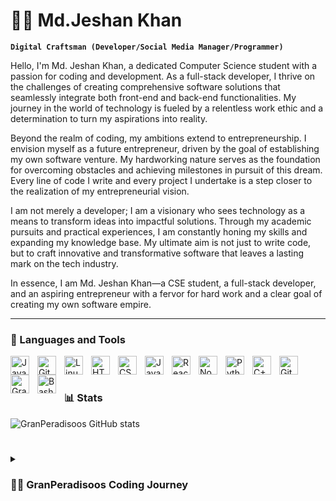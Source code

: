 # 🏄‍♂️ Md.Jeshan Khan 

**`Digital Craftsman (Developer/Social Media Manager/Programmer)`**

Hello, I'm Md. Jeshan Khan, a dedicated Computer Science student with a passion for coding and development. As a full-stack developer, I thrive on the challenges of creating comprehensive software solutions that seamlessly integrate both front-end and back-end functionalities. My journey in the world of technology is fueled by a relentless work ethic and a determination to turn my aspirations into reality.

Beyond the realm of coding, my ambitions extend to entrepreneurship. I envision myself as a future entrepreneur, driven by the goal of establishing my own software venture. My hardworking nature serves as the foundation for overcoming obstacles and achieving milestones in pursuit of this dream. Every line of code I write and every project I undertake is a step closer to the realization of my entrepreneurial vision.

I am not merely a developer; I am a visionary who sees technology as a means to transform ideas into impactful solutions. Through my academic pursuits and practical experiences, I am constantly honing my skills and expanding my knowledge base. My ultimate aim is not just to write code, but to craft innovative and transformative software that leaves a lasting mark on the tech industry.

In essence, I am Md. Jeshan Khan—a CSE student, a full-stack developer, and an aspiring entrepreneur with a fervor for hard work and a clear goal of creating my own software empire.

 

---

### 🧰 Languages and Tools

<img align="left" alt="Java" width="30px" style="padding-right:10px;" src="https://cdn.jsdelivr.net/gh/devicons/devicon/icons/java/java-original.svg"/>
<img align="left" alt="Git" width="30px" style="padding-right:10px;" src="https://cdn.jsdelivr.net/gh/devicons/devicon/icons/git/git-original.svg" />
<img align="left" alt="Linux" width="30px" style="padding-right:10px;" src="https://cdn.jsdelivr.net/gh/devicons/devicon/icons/linux/linux-original.svg" />
<img align="left" alt="HTML" width="30px" style="padding-right:10px;" src="https://cdn.jsdelivr.net/gh/devicons/devicon/icons/html5/html5-plain.svg" />
<img align="left" alt="CSS" width="30px" style="padding-right:10px;" src="https://cdn.jsdelivr.net/gh/devicons/devicon/icons/css3/css3-plain.svg" />
<img align="left" alt="JavaScript" width="30px" style="padding-right:10px;" src="https://cdn.jsdelivr.net/gh/devicons/devicon/icons/javascript/javascript-plain.svg" />
<img align="left" alt="React" width="30px" style="padding-right:10px;" src="https://cdn.jsdelivr.net/gh/devicons/devicon/icons/react/react-original.svg" />
<img align="left" alt="NodeJS" width="30px" style="padding-right:10px;" src="https://cdn.jsdelivr.net/gh/devicons/devicon/icons/nodejs/nodejs-original.svg" />
<img align="left" alt="Python" width="30px" style="padding-right:10px;" src="https://cdn.jsdelivr.net/gh/devicons/devicon/icons/python/python-plain.svg" />
<img align="left" alt="C++" width="30px" style="padding-right:10px;" src="https://cdn.jsdelivr.net/gh/devicons/devicon/icons/cplusplus/cplusplus-line.svg" />
<img align="left" alt="GitHub" width="30px" style="padding-right:10px;" src="https://cdn.jsdelivr.net/gh/devicons/devicon/icons/github/github-original.svg" />
<img align="left" alt="Gradle" width="30px" style="padding-right:10px;" src="https://cdn.jsdelivr.net/gh/devicons/devicon/icons/gradle/gradle-plain.svg" />
<img align="left" alt="Bash" width="30px" style="padding-right:10px;" src="https://cdn.jsdelivr.net/gh/devicons/devicon/icons/bash/bash-original.svg" />
<br />

#

#

### 📊 Stats

![GranPeradisoos GitHub stats](https://github-readme-stats.vercel.app/api?username=GranPeradisoos&show_icons=true&theme=gruvbox)

<!-- ![GitHub Streak](https://streak-stats.demolab.com?user=GranPeradisoos&theme=gruvbox&border_radius=4.5) -->

#

<details>
 <summary><h3>👨‍💻 GranPeradisoos Coding Journey</h3></summary>
   a software engineering coding journey can be an exciting and rewarding experience. Whether you're a beginner or looking to enhance your skills, here's a roadmap to guide you through the various stages of becoming a proficient software engineer:
Stage 1: Getting Started

    Learn the Basics of Programming:
        Choose a beginner-friendly language like Python or JavaScript.
        Understand variables, data types, loops, and basic control flow.

    Explore Fundamental Concepts:
        Learn about data structures (arrays, linked lists, stacks, queues).
        Understand algorithms and basic problem-solving.

    Version Control:
        Familiarize yourself with Git for version control.
        Learn basic Git commands and workflows.

Stage 2: Deepening Your Knowledge

    Advanced Programming Concepts:
        Dive into object-oriented programming (OOP).
        Explore design patterns and principles.

    Database Basics:
        Learn about relational databases (SQL).
        Understand basic database design concepts.

    Web Development:
        Learn HTML, CSS, and JavaScript for front-end development.
        Explore server-side development with frameworks like Flask or Django (Python) or Express (Node.js).

    Understand APIs:
        Learn how to make API requests and build simple APIs.
        Understand RESTful principles.

Stage 3: Specialization

    Choose Your Path:
        Front-end Development: Dive deeper into modern frameworks like React, Angular, or Vue.js.
        Back-end Development: Explore server-side languages and frameworks like Node.js, Django, or Spring Boot.
        Full-Stack Development: Combine front-end and back-end skills.

    Databases and Storage:
        Explore non-relational databases (MongoDB, Redis).
        Learn about cloud-based storage solutions (AWS S3, Google Cloud Storage).

    DevOps Practices:
        Understand continuous integration and continuous deployment (CI/CD).
        Learn about containerization (Docker) and orchestration (Kubernetes).

Stage 4: Advanced Topics

    Security:
        Understand basic security principles.
        Learn about common web application vulnerabilities.

    Testing and Debugging:
        Explore unit testing, integration testing, and debugging strategies.

    Performance Optimization:
        Learn techniques for optimizing code and improving application performance.

    Machine Learning and AI (Optional):
        Explore the basics of machine learning and AI if interested.

Stage 5: Real-world Projects and Collaboration

    Build Real Projects:
        Start working on real-world projects to apply your skills.
        Create a portfolio showcasing your work.

    Collaborate on Open Source:
        Contribute to open-source projects on platforms like GitHub.
        Collaborate with other developers to gain experience in team environments.

    Networking and Community:
        Attend meetups, conferences, and join online communities.
        Network with other developers and professionals in the field.

Stage 6: Continuous Learning

    Stay Updated:
        Follow industry trends and new technologies.
        Read blogs, watch tutorials, and participate in online forums.

    Advanced Topics and Specialization:
        Dive deeper into areas of interest (e.g., machine learning, cybersecurity, blockchain).

    Mentorship and Teaching:
        Consider mentoring others or teaching to solidify your understanding.
        Share your knowledge through blog posts or videos.
